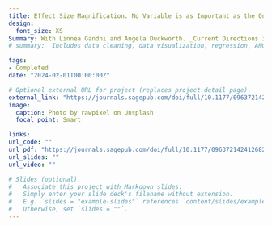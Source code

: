 ```yaml
---
title: Effect Size Magnification. No Variable is as Important as the One You’re Thinking About—While You’re Thinking About It
design:
  font_size: XS
Summary: With Linnea Gandhi and Angela Duckworth. _Current Directions in Psychological Science, Forthcoming_.
# summary:  Includes data cleaning, data visualization, regression, ANOVA, factor analysis, mediation, moderation, and group testing.

tags:
- Completed
date: "2024-02-01T00:00:00Z"

# Optional external URL for project (replaces project detail page).
external_link: "https://journals.sagepub.com/doi/full/10.1177/09637214241268222"
image:
  caption: Photo by rawpixel on Unsplash
  focal_point: Smart

links:
url_code: ""
url_pdf: "https://journals.sagepub.com/doi/full/10.1177/09637214241268222"
url_slides: ""
url_video: ""

# Slides (optional).
#   Associate this project with Markdown slides.
#   Simply enter your slide deck's filename without extension.
#   E.g. `slides = "example-slides"` references `content/slides/example-slides.md`.
#   Otherwise, set `slides = ""`.
---
```

